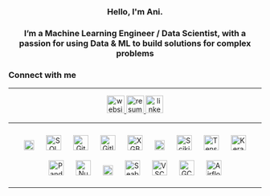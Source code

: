 <br/>  

### <div align="center">Hello, I'm Ani. 
### <div align="center">I’m a Machine Learning Engineer / Data Scientist, with a passion for using Data & ML to build solutions for complex problems</div>  

### Connect with me  
***
<div align="center">
<a href="https://ani-dharmarajan.com/" target="_blank">
<img src=https://github.com/ani-rudh-d/ani-rudh-d/blob/main/images/website.png alt=website style="margin-bottom: 5px; height:35px;" />
</a>
<a href="https://ani-dharmarajan.com/ANI-DHARMARAJAN-RESUME-458efb943bb144eb8dda00f345b4a297" target="_blank">
<img src=https://github.com/ani-rudh-d/ani-rudh-d/blob/main/images/resume.png alt=resume style="margin-bottom: 5px; height:35px;" />
</a> 
<a href="https://linkedin.com/in/ani-dharmarajan" target="_blank">
<img src=https://github.com/ani-rudh-d/ani-rudh-d/blob/main/images/linkedin.png alt=linkedin style="margin-bottom: 5px; height:35px;" />
</a> 
</div>  



***  
<div align="center">  
<!--Python-->
<a href="https://www.python.org/" target="_blank"><img style="margin: 10px" src="https://github.com/ani-rudh-d/ani-rudh-d/blob/main/images/python.png" alt="Python" height="20" /></a> 
<!--SQL-->
<a href="https://cloud.google.com/bigquery/docs/reference/standard-sql/introduction" target="_blank"><img style="margin: 10px" src="https://github.com/ani-rudh-d/ani-rudh-d/blob/main/images/sql.png" alt="SQL" height="30" /></a> 
<!--Git-->
<a href="https://git-scm.com/" target="_blank"><img style="margin: 10px" src="https://github.com/ani-rudh-d/ani-rudh-d/blob/main/images/git.jpeg" alt="Git" height="30" /></a> 
<!--GitLab-->
<a href="https://about.gitlab.com/" target="_blank"><img style="margin: 10px" src="https://github.com/ani-rudh-d/ani-rudh-d/blob/main/images/gitlab.png" alt="Gitlab" height="30" /></a> 
<!--XGBoost-->
<a href="https://xgboost.ai/" target="_blank"><img style="margin: 10px" src="https://github.com/ani-rudh-d/ani-rudh-d/blob/main/images/xgboost.png" alt="XGBoost" height="30" /></a> 
<!--LightGBM-->
<a href="https://lightgbm.readthedocs.io/en/v3.3.2/" target="_blank"><img style="margin: 10px" src="https://github.com/ani-rudh-d/ani-rudh-d/blob/main/images/lightgbm.png" alt="LightGBM" height="20" /></a> 
<!--ScikitLearn-->
<a href="https://scikit-learn.org/stable/" target="_blank"><img style="margin: 10px" src="https://github.com/ani-rudh-d/ani-rudh-d/blob/main/images/scikitlearn.jpeg" alt="ScikitLearn" height="30" /></a> 
<!--Tensorflow-->
<a href="https://www.tensorflow.org/" target="_blank"><img style="margin: 10px" src="https://github.com/ani-rudh-d/ani-rudh-d/blob/main/images/tensorflow.png" alt="Tensorflow" height="30" /></a> 
<!--Keras-->
<a href="https://keras.io/" target="_blank"><img style="margin: 10px" src="https://github.com/ani-rudh-d/ani-rudh-d/blob/main/images/keras.png" alt="Keras" height="30" /></a> 
<!--Pandas-->
<a href="https://pandas.pydata.org/" target="_blank"><img style="margin: 10px" src="https://github.com/ani-rudh-d/ani-rudh-d/blob/main/images/pandas.png" alt="Pandas" height="30" /></a> 
<!--Numpy-->
<a href="https://numpy.org/" target="_blank"><img style="margin: 10px" src="https://github.com/ani-rudh-d/ani-rudh-d/blob/main/images/numpy.png" alt="Numpy" height="30" /></a> 
<!--Matplotlib-->
<a href="https://matplotlib.org/" target="_blank"><img style="margin: 10px" src="https://github.com/ani-rudh-d/ani-rudh-d/blob/main/images/matplotlib.webp" alt="Matplotlib" height="20" /></a> 
<!--Seaborn-->
<a href="https://seaborn.pydata.org/" target="_blank"><img style="margin: 10px" src="https://github.com/ani-rudh-d/ani-rudh-d/blob/main/images/seaborn.png" alt="Seaborn" height="30" /></a>
<!--VSCode-->
<a href="https://code.visualstudio.com/" target="_blank"><img style="margin: 10px" src="https://github.com/ani-rudh-d/ani-rudh-d/blob/main/images/vscode.png" alt="VSCode" height="30" /></a>
<!--GCP-->
<a href="https://cloud.google.com/" target="_blank"><img style="margin: 10px" src="https://github.com/ani-rudh-d/ani-rudh-d/blob/main/images/gcp.png" alt="GCP" height="30" /></a> 
<!--Airflow-->
<a href="https://airflow.apache.org/" target="_blank"><img style="margin: 10px" src="https://github.com/ani-rudh-d/ani-rudh-d/blob/main/images/airflow.png" alt="Airflow" height="30" /></a> 
</div>

***
